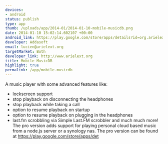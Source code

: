```yaml
--- 
devices: 
- android
status: publish
type: app
thumb: /uploads/app/2014-01/2014-01-10-mobile-musicdb.png
date: 2014-01-10 15:02:14.602107 +00:00
android_link: https://play.google.com/store/apps/details?id=org.arielext.mobilemusicdb
developer: Addasoft
email: lucien@arielext.org
targetMarket: Both
developer_link: http://www.arielext.org
title: Mobile MusicDB
highlight: true
permalink: /app/mobile-musicdb
---
```


A music player with some advanced features like:
- lockscreen support
- stop playback on disconnecting the headphones
- stop playback while taking a call
- option to resume playback on startup
- option to resume playback on plugging in the headphones
- last.fm scrobbling via Simple Last.FM scrobbler
and much much more!
The pro version adds support for playing personal cloud based music from a node.js server or a synology nas.
The pro version can be found at https://play.google.com/store/apps/det
